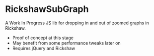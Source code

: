 RickshawSubGraph
================

A Work In Progress JS lib for dropping in and out of zoomed graphs in Rickshaw.

* Proof of concept at this stage
* May benefit from some performance tweaks later on
* Requires jQuery and Rickshaw
